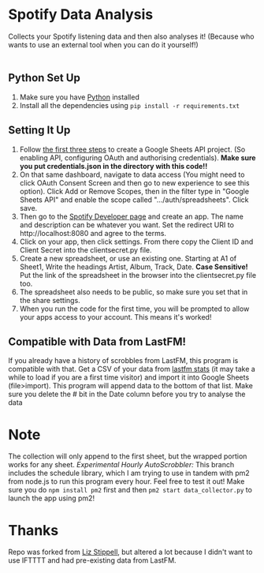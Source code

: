 # Spotify Data Analysis
Collects your Spotify listening data and then also analyses it! (Because who wants to use an external tool when you can do it yourself!)
<br>
<br>

## Python Set Up
1. Make sure you have [Python](https://www.geeksforgeeks.org/download-and-install-python-3-latest-version/) installed
2. Install all the dependencies using `pip install -r requirements.txt`

## Setting It Up
1. Follow [the first three steps](https://developers.google.com/sheets/api/quickstart/python) to create a Google Sheets API project. (So enabling API, configuring OAuth and authorising credentials). **Make sure you put credentials.json in the directory with this code!!**
2. On that same dashboard, navigate to data access (You might need to click OAuth Consent Screen and then go to new experience to see this option). Click Add or Remove Scopes, then in the filter type in "Google Sheets API" and enable the scope called ".../auth/spreadsheets". Click save.
3. Then go to the [Spotify Developer page](https://developer.spotify.com/) and create an app. The name and description can be whatever you want. Set the redirect URI to http://localhost:8080 and agree to the terms.
4. Click on your app, then click settings. From there copy the Client ID and Client Secret into the clientsecret.py file.
5. Create a new spreadsheet, or use an existing one. Starting at A1 of Sheet1, Write the headings Artist, Album, Track, Date. **Case Sensitive!** Put the link of the spreadsheet in the browser into the clientsecret.py file too.
6. The spreadsheet also needs to be public, so make sure you set that in the share settings.
7. When you run the code for the first time, you will be prompted to allow your apps access to your account. This means it's worked!

## Compatible with Data from LastFM!
If you already have a history of scrobbles from LastFM, this program is compatible with that. Get a CSV of your data from [lastfm stats](https://lastfmstats.com) (it may take a while to load if you are a first time visitor) and import it into Google Sheets (file>import). This program will append data to the bottom of that list. Make sure you delete the #<username> bit in the Date column before you try to analyse the data

# Note
The collection will only append to the first sheet, but the wrapped portion works for any sheet. 
*Experimental Hourly AutoScrobbler:* This branch includes the schedule library, which I am trying to use in tandem with pm2 from node.js to run this program every hour. Feel free to test it out! Make sure you do `npm install pm2` first and then `pm2 start data_collector.py` to launch the app using pm2!

# Thanks
Repo was forked from [Liz Stippell](https://github.com/liz-stippell), but altered a lot because I didn't want to use IFTTTT and had pre-existing data from LastFM.